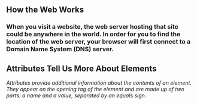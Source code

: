 ## How the Web Works
### When you visit a website, the web server hosting that site could be anywhere in the world. In order for you to find the location of the web server, your browser will first connect to a Domain Name System (DNS) server.


## Attributes Tell Us More About Elements
*Attributes provide additional information about the contents of an element. They appear on the opening tag of the element and are made up of two parts: a name and a value, separated by an equals sign.*

